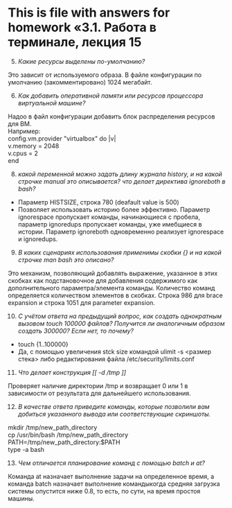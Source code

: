 # This is file with answers for homework «3.1. Работа в терминале, лекция 15

5. _Какие ресурсы выделены по-умолчанию?_

Это зависит от используемого образа. В файле конфигурации по умолчанию (закомментировано) 1024 мегабайт.

6. _Как добавить оперативной памяти или ресурсов процессора виртуальной машине?_

Надоо в файл конфигурации добавить блок распределения ресурсов для ВМ.  
Например:  
config.vm.provider "virtualbox" do |v|  
  v.memory = 2048  
  v.cpus = 2  
end  

8. _какой переменной можно задать длину журнала history, и на какой строчке manual это описывается?_
 _что делает директива ignoreboth в bash?_

 - Параметр HISTSIZE, строка 780 (deafault value is 500)  
 - Позволяет использовать историю более эффективно. Параметр ignorespace пропускает команды, начинающиеся с пробела, параметр ignoredups пропускает команды, уже имебщиеся в истории. Параметр ignoreboth одновременно реализует ignorespace и ignoredups.

9. _В каких сценариях использования применимы скобки {} и на какой строчке man bash это описано?_

Это механизм, позволяющий добавлять выражение, указанное в этих скобках как подстановочное для добавления содержимого как дополнительного параметра/элемента команды. Количество команд определяется количеством элементов в скобках. Строка 986 для brace expansion и строка 1051 для parameter expansion.

10. _С учётом ответа на предыдущий вопрос, как создать однократным вызовом touch 100000 файлов? Получится ли аналогичным образом создать 300000? Если нет, то почему?_

- touch {1..100000}  
- Да, с помощью увеличения stck size командой ulimit -s <размер стека> либо редактирования файла  /etc/security/limits.conf

11. _Что делает конструкция [[ -d /tmp ]]_

Проверяет наличие директории /tmp и возвращает 0 или 1 в зависимости от результата для дальнейшего использования.

12. _В качестве ответа приведите команды, которые позволили вам добиться указанного вывода или соответствующие скриншоты._

mkdir /tmp/new_path_directory  
cp /usr/bin/bash /tmp/new_path_directory  
PATH=/tmp/new_path_directory:$PATH  
type -a bash   

13. _Чем отличается планирование команд с помощью batch и at?_

Команда at назначает выполнение задачи на определенное время, а команда batch назначает выполнение командыкогда средняя загрузка системы опустится ниже 0.8, то есть, по сути, на время простоя машины.



